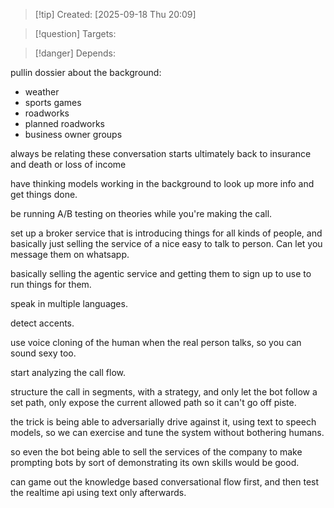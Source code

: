 
>[!tip] Created: [2025-09-18 Thu 20:09]

>[!question] Targets: 

>[!danger] Depends: 

pullin dossier about the background:
- weather
- sports games
- roadworks
- planned roadworks
- business owner groups

always be relating these conversation starts ultimately back to insurance and death or loss of income

have thinking models working in the background to look up  more info and get things done.

be running A/B testing on theories while you're making the call.

set up a broker service that is introducing things for all kinds of people, and basically just selling the service of a nice easy to talk to person.  Can let you message them on whatsapp.

basically selling the agentic service and getting them to sign up to use to run things for them.

speak in multiple languages.

detect accents.

use voice cloning of the human when the real person talks, so you can sound sexy too.

start analyzing the call flow.

structure the call in segments, with a strategy, and only let the bot follow a set path, only expose the current allowed path so it can't go off piste.

the trick is being able to adversarially drive against it, using text to speech models, so we can exercise and tune the system without bothering humans.

so even the bot being able to sell the services of the company to make prompting bots by sort of demonstrating its own skills would be good.

can game out the knowledge based conversational flow first, and then test the realtime api using text only afterwards.